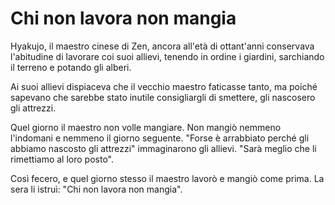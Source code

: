 # Chi non lavora non mangia

Hyakujo, il maestro cinese di Zen, ancora all'età di ottant'anni conservava l'abitudine di lavorare coi suoi allievi, tenendo in ordine i giardini, sarchiando il terreno e potando gli alberi.

Ai suoi allievi dispiaceva che il vecchio maestro faticasse tanto, ma poiché sapevano che sarebbe stato inutile consigliargli di smettere, gli nascosero gli attrezzi.

Quel giorno il maestro non volle mangiare. Non mangiò nemmeno l'indomani e nemmeno il giorno seguente. "Forse è arrabbiato perché gli abbiamo nascosto gli attrezzi" immaginarono gli allievi. "Sarà meglio che li rimettiamo al loro posto".

Così fecero, e quel giorno stesso il maestro lavorò e mangiò come prima. La sera li istruì: "Chi non lavora non mangia".
